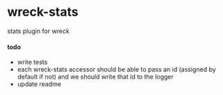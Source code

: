 wreck-stats
===========

stats plugin for wreck

#### todo
* write tests
* each wreck-stats accessor should be able to pass an id (assigned by default if not)
  and we should write that id to the logger
* update readme
